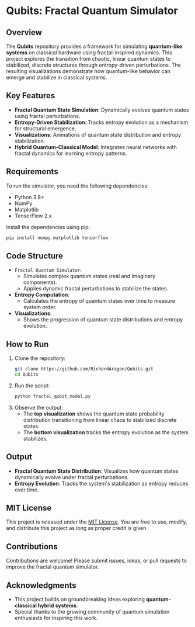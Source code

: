 # Qubits: Fractal Quantum Simulator

## Overview
The **Qubits** repository provides a framework for simulating **quantum-like systems** on classical hardware using fractal-inspired dynamics. This project explores the transition from chaotic, linear quantum states to stabilized, discrete structures through entropy-driven perturbations. The resulting visualizations demonstrate how quantum-like behavior can emerge and stabilize in classical systems.

## Key Features
- **Fractal Quantum State Simulation**: Dynamically evolves quantum states using fractal perturbations.
- **Entropy-Driven Stabilization**: Tracks entropy evolution as a mechanism for structural emergence.
- **Visualizations**: Animations of quantum state distribution and entropy stabilization.
- **Hybrid Quantum-Classical Model**: Integrates neural networks with fractal dynamics for learning entropy patterns.

## Requirements
To run the simulator, you need the following dependencies:

- Python 3.8+
- NumPy
- Matplotlib
- TensorFlow 2.x

Install the dependencies using pip:
```bash
pip install numpy matplotlib tensorflow
```

## Code Structure
- `Fractal Quantum Simulator`:
  - Simulates complex quantum states (real and imaginary components).
  - Applies dynamic fractal perturbations to stabilize the states.
- **Entropy Computation**:
  - Calculates the entropy of quantum states over time to measure system order.
- **Visualizations**:
  - Shows the progression of quantum state distributions and entropy evolution.

## How to Run
1. Clone the repository:
   ```bash
   git clone https://github.com/RichardAragon/Qubits.git
   cd Qubits
   ```
2. Run the script:
   ```bash
   python fractal_qubit_model.py
   ```
3. Observe the output:
   - The **top visualization** shows the quantum state probability distribution transitioning from linear chaos to stabilized discrete states.
   - The **bottom visualization** tracks the entropy evolution as the system stabilizes.

## Output
- **Fractal Quantum State Distribution**:
  Visualizes how quantum states dynamically evolve under fractal perturbations.
- **Entropy Evolution**:
  Tracks the system's stabilization as entropy reduces over time.

## MIT License
This project is released under the [MIT License](LICENSE). You are free to use, modify, and distribute this project as long as proper credit is given.

## Contributions
Contributions are welcome! Please submit issues, ideas, or pull requests to improve the fractal quantum simulator.

## Acknowledgments
- This project builds on groundbreaking ideas exploring **quantum-classical hybrid systems**.
- Special thanks to the growing community of quantum simulation enthusiasts for inspiring this work.


